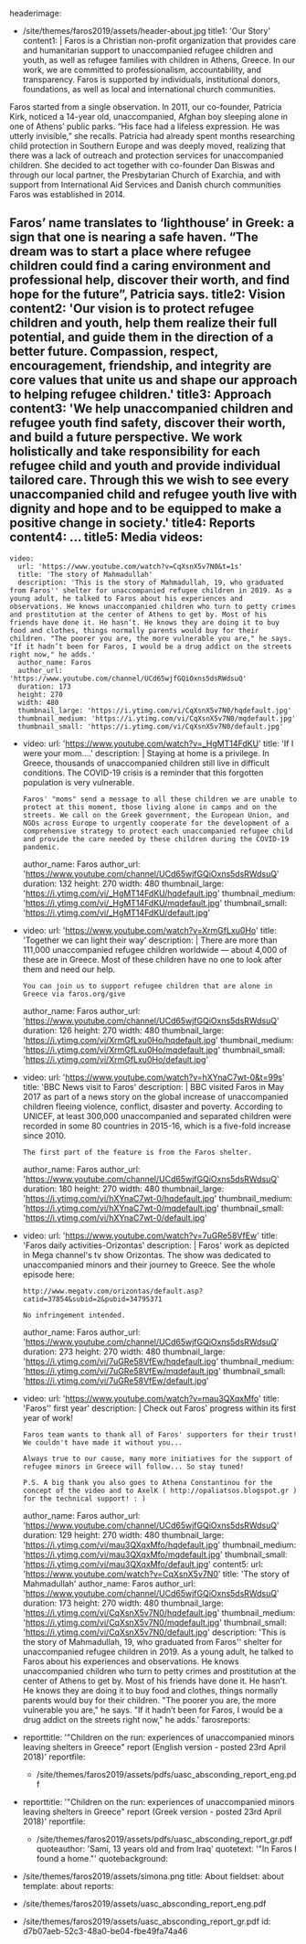 headerimage:
  - /site/themes/faros2019/assets/header-about.jpg
title1: 'Our Story'
content1: |
  Faros is a Christian non-profit organization that provides care and humanitarian support to unaccompanied refugee children and youth, as well as refugee families with children in Athens, Greece. In our work, we are committed to professionalism, accountability, and transparency. Faros is supported by individuals, institutional donors, foundations, as well as local and international church communities.
  
  Faros started from a single observation. In 2011, our co-founder, Patricia Kirk, noticed a 14-year old, unaccompanied, Afghan boy sleeping alone in one of Athens’ public parks. “His face had a lifeless expression. He was utterly invisible,” she recalls. Patricia had already spent months researching child protection in Southern Europe and was deeply moved, realizing that there was a lack of outreach and protection services for unaccompanied children. She decided to act together with co-founder Dan Biswas and through our local partner, the Presbytarian Church of Exarchia, and with support from International Aid Services and Danish church communities Faros was established in 2014.
  
  Faros’ name translates to ‘lighthouse’ in Greek: a sign that one is nearing a safe haven. “The dream was to start a place where refugee children could find a caring environment and professional help, discover their worth, and find hope for the future”, Patricia says.
title2: Vision
content2: 'Our vision is to protect refugee children and youth, help them realize their full potential, and guide them in the direction of a better future. Compassion, respect, encouragement, friendship, and integrity are core values that unite us and shape our approach to helping refugee children.'
title3: Approach
content3: 'We help unaccompanied children and refugee youth find safety, discover their worth, and build a future perspective. We work holistically and take responsibility for each refugee child and youth and provide individual tailored care. Through this we wish to see every unaccompanied child and refugee youth live with dignity and hope and to be equipped to make a positive change in society.'
title4: Reports
content4: ...
title5: Media
videos:
  -
    video:
      url: 'https://www.youtube.com/watch?v=CqXsnX5v7N0&t=1s'
      title: 'The story of Mahmadullah'
      description: 'This is the story of Mahmadullah, 19, who graduated from Faros'' shelter for unaccompanied refugee children in 2019. As a young adult, he talked to Faros about his experiences and observations. He knows unaccompanied children who turn to petty crimes and prostitution at the center of Athens to get by. Most of his friends have done it. He hasn’t. He knows they are doing it to buy food and clothes, things normally parents would buy for their children. "The poorer you are, the more vulnerable you are," he says. "If it hadn’t been for Faros, I would be a drug addict on the streets right now," he adds.'
      author_name: Faros
      author_url: 'https://www.youtube.com/channel/UCd65wjfGQiOxns5dsRWdsuQ'
      duration: 173
      height: 270
      width: 480
      thumbnail_large: 'https://i.ytimg.com/vi/CqXsnX5v7N0/hqdefault.jpg'
      thumbnail_medium: 'https://i.ytimg.com/vi/CqXsnX5v7N0/mqdefault.jpg'
      thumbnail_small: 'https://i.ytimg.com/vi/CqXsnX5v7N0/default.jpg'
  -
    video:
      url: 'https://www.youtube.com/watch?v=_HgMT14FdKU'
      title: 'If I were your mom....'
      description: |
        Staying at home is a privilege. In Greece, thousands of unaccompanied children still live in difficult conditions. The COVID-19 crisis is a reminder that this forgotten population is very vulnerable. 
        
        Faros' "moms" send a message to all these children we are unable to protect at this moment, those living alone in camps and on the streets. We call on the Greek government, the European Union, and NGOs across Europe to urgently cooperate for the development of a comprehensive strategy to protect each unaccompanied refugee child and provide the care needed by these children during the COVID-19 pandemic.
      author_name: Faros
      author_url: 'https://www.youtube.com/channel/UCd65wjfGQiOxns5dsRWdsuQ'
      duration: 132
      height: 270
      width: 480
      thumbnail_large: 'https://i.ytimg.com/vi/_HgMT14FdKU/hqdefault.jpg'
      thumbnail_medium: 'https://i.ytimg.com/vi/_HgMT14FdKU/mqdefault.jpg'
      thumbnail_small: 'https://i.ytimg.com/vi/_HgMT14FdKU/default.jpg'
  -
    video:
      url: 'https://www.youtube.com/watch?v=XrmGfLxu0Ho'
      title: 'Together we can light their way'
      description: |
        There are more than 111,000 unaccompanied refugee children worldwide — about 4,000 of these are in Greece. Most of these children have no one to look after them and need our help.
        
        You can join us to support refugee children that are alone in Greece via faros.org/give
      author_name: Faros
      author_url: 'https://www.youtube.com/channel/UCd65wjfGQiOxns5dsRWdsuQ'
      duration: 126
      height: 270
      width: 480
      thumbnail_large: 'https://i.ytimg.com/vi/XrmGfLxu0Ho/hqdefault.jpg'
      thumbnail_medium: 'https://i.ytimg.com/vi/XrmGfLxu0Ho/mqdefault.jpg'
      thumbnail_small: 'https://i.ytimg.com/vi/XrmGfLxu0Ho/default.jpg'
  -
    video:
      url: 'https://www.youtube.com/watch?v=hXYnaC7wt-0&t=99s'
      title: 'BBC News visit to Faros'
      description: |
        BBC visited Faros in May 2017 as part of a news story on the global increase of unaccompanied children fleeing violence, conflict, disaster and poverty. According to UNICEF, at least 300,000 unaccompanied and separated children were recorded in some 80 countries in 2015-16, which is a five-fold increase since 2010.
        
        The first part of the feature is from the Faros shelter.
      author_name: Faros
      author_url: 'https://www.youtube.com/channel/UCd65wjfGQiOxns5dsRWdsuQ'
      duration: 180
      height: 270
      width: 480
      thumbnail_large: 'https://i.ytimg.com/vi/hXYnaC7wt-0/hqdefault.jpg'
      thumbnail_medium: 'https://i.ytimg.com/vi/hXYnaC7wt-0/mqdefault.jpg'
      thumbnail_small: 'https://i.ytimg.com/vi/hXYnaC7wt-0/default.jpg'
  -
    video:
      url: 'https://www.youtube.com/watch?v=7uGRe58VfEw'
      title: 'Faros daily activities-Orizontas'
      description: |
        Faros' work as depicted in Mega channel's tv show Orizontas. The show was dedicated to unaccompanied minors and their journey to Greece. See the whole episode here:
        
        http://www.megatv.com/orizontas/default.asp?catid=37854&subid=2&pubid=34795371 
        
        No infringement intended.
      author_name: Faros
      author_url: 'https://www.youtube.com/channel/UCd65wjfGQiOxns5dsRWdsuQ'
      duration: 273
      height: 270
      width: 480
      thumbnail_large: 'https://i.ytimg.com/vi/7uGRe58VfEw/hqdefault.jpg'
      thumbnail_medium: 'https://i.ytimg.com/vi/7uGRe58VfEw/mqdefault.jpg'
      thumbnail_small: 'https://i.ytimg.com/vi/7uGRe58VfEw/default.jpg'
  -
    video:
      url: 'https://www.youtube.com/watch?v=mau3QXqxMfo'
      title: 'Faros'' first year'
      description: |
        Check out Faros' progress within its first year of work!
        
        Faros team wants to thank all of Faros' supporters for their trust! 
        We couldn't have made it without you...
        
        Always true to our cause, many more initiatives for the support of refugee minors in Greece will follow... So stay tuned!
        
        P.S. A big thank you also goes to Athena Constantinou for the concept of the video and to AxelK ( http://opaliatsos.blogspot.gr ) for the technical support! : )
      author_name: Faros
      author_url: 'https://www.youtube.com/channel/UCd65wjfGQiOxns5dsRWdsuQ'
      duration: 129
      height: 270
      width: 480
      thumbnail_large: 'https://i.ytimg.com/vi/mau3QXqxMfo/hqdefault.jpg'
      thumbnail_medium: 'https://i.ytimg.com/vi/mau3QXqxMfo/mqdefault.jpg'
      thumbnail_small: 'https://i.ytimg.com/vi/mau3QXqxMfo/default.jpg'
content5:
  url: 'https://www.youtube.com/watch?v=CqXsnX5v7N0'
  title: 'The story of Mahmadullah'
  author_name: Faros
  author_url: 'https://www.youtube.com/channel/UCd65wjfGQiOxns5dsRWdsuQ'
  duration: 173
  height: 270
  width: 480
  thumbnail_large: 'https://i.ytimg.com/vi/CqXsnX5v7N0/hqdefault.jpg'
  thumbnail_medium: 'https://i.ytimg.com/vi/CqXsnX5v7N0/mqdefault.jpg'
  thumbnail_small: 'https://i.ytimg.com/vi/CqXsnX5v7N0/default.jpg'
  description: 'This is the story of Mahmadullah, 19, who graduated from Faros'' shelter for unaccompanied refugee children in 2019. As a young adult, he talked to Faros about his experiences and observations. He knows unaccompanied children who turn to petty crimes and prostitution at the center of Athens to get by. Most of his friends have done it. He hasn’t. He knows they are doing it to buy food and clothes, things normally parents would buy for their children. "The poorer you are, the more vulnerable you are," he says. "If it hadn’t been for Faros, I would be a drug addict on the streets right now," he adds.'
farosreports:
  -
    reporttitle: '"Children on the run: experiences of unaccompanied minors leaving shelters in Greece" report (English version - posted 23rd April 2018)'
    reportfile:
      - /site/themes/faros2019/assets/pdfs/uasc_absconding_report_eng.pdf
  -
    reporttitle: '"Children on the run: experiences of unaccompanied minors leaving shelters in Greece" report (Greek version - posted 23rd April 2018)'
    reportfile:
      - /site/themes/faros2019/assets/pdfs/uasc_absconding_report_gr.pdf
quoteauthor: 'Sami, 13 years old and from Iraq'
quotetext: '"In Faros I found a home."'
quotebackground:
  - /site/themes/faros2019/assets/simona.png
title: About
fieldset: about
template: about
reports:
  - /site/themes/faros2019/assets/uasc_absconding_report_eng.pdf
  - /site/themes/faros2019/assets/uasc_absconding_report_gr.pdf
id: d7b07aeb-52c3-48a0-be04-fbe49fa74a46
